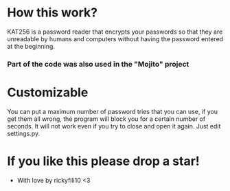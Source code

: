 # How this work?
KAT256 is a password reader that encrypts your passwords so that they are unreadable by humans and computers without having the password entered at the beginning.
### Part of the code was also used in the "Mojito" project

# Customizable
You can put a maximum number of password tries that you can use, if you get them all wrong, the program will block you for a certain number of seconds. It will not work even if you try to close and open it again. Just edit settings.py.

# If you like this please drop a star!

- With love by rickyfili10 <3

